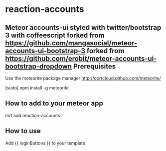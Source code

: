 reaction-accounts
=====================================

Meteor accounts-ui styled with twitter/bootstrap 3 with coffeescript
forked from https://github.com/mangasocial/meteor-accounts-ui-bootstrap-3
forked from https://github.com/erobit/meteor-accounts-ui-bootstrap-dropdown
Prerequisites
-------------

Use the meteorite package manager
http://oortcloud.github.com/meteorite/

[sudo] npm install -g meteorite

How to add to your meteor app
-----------------------------

mrt add reaction-accounts

How to use
-------------

Add {{ loginButtons }} to your template
